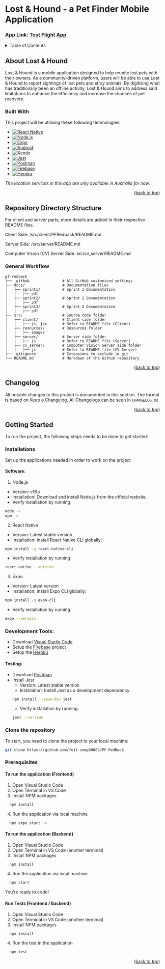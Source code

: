 # Lost & Hound - a Pet Finder Mobile Application

### App Link: <a href="https://appstoreconnect.apple.com/teams/88ed8354-418c-4d0b-a56c-e36019522304/apps/6702022401/testflight/ios">Test Flight App</a>



<!-- TABLE OF CONTENTS -->
<details>
  <summary>Table of Contents</summary>
  <ol>
    <li>
      <a href="#about-lost--hound">About Lost & Hound</a>
      <ul>
        <li><a href="#project-team-members">Project Team Members</a></li>
        <li><a href="#built-with">Built With</a></li>
      </ul>
    </li>
    <li><a href="#repository-directory-structure">Repository Directory Structure</a></li>
    <li><a href="#changelog">Changelog</a></li>
    <li>
      <a href="#getting-started">Getting Started</a>
      <ul>
        <li><a href="#installations">Installations</a></li>
        <li><a href="#clone-the-repository">Clone the Repository</a></li>
        <li><a href="#prerequisites">Prerequisites</a></li>
      </ul>
    </li>
    
  </ol>
</details>

<!-- ABOUT THE PROJECT -->
## About Lost & Hound
Lost & Hound is a mobile application designed to help reunite lost pets with their owners. As a community-driven platform, users will be able to use Lost & Hound to report sightings of lost pets and stray animals. By digitising what has traditionally been an offline activity, Lost & Hound aims to address said limitations to enhance the efficiency and increase the chances of pet recovery.


### Built With
This project will be utilising these following technologies:

* [![React Native][React.js]][React-url]
* [![Node.js][Node.js]][Node-url]
* [![Expo][Expo.dev]][Expo-url]
* [![Android][Android]][Android-url]
* [![Xcode][Xcode]][Xcode-url]
* [![Jest][Jest]][Jest-url]
* [![Postman][Postman]][Postman-url]
* [![Firebase][Firebase]][Firebase-url]
* [![Heroku][Heroku]][Heroku-url]

*The location services in this app are only available in Australia for now.*

<p align="right">(<a href="#lost--hound---a-pet-finder-mobile-application">back to top</a>)</p>

## Repository Directory Structure
For client and server parts, more details are added in their respective README files. 

Client Side: /src/client/PFRedback/README.md

Server Side: /src/server/README.md

Computer Vision (CV) Server Side: src/cv_server/README.md

### General Workflow
```
pf-redback
├── .github               # All GitHub customised settings
├── docs/                 # Documentation files 
│   ├── sprint1/          # Sprint 1 Documentation
|   |   ├── pdf
│   ├── sprint2/          # Sprint 2 Documentation
|   |   ├── pdf
│   ├── sprint3/          # Sprint 3 Documentation
|   |   ├── pdf
├── src/                  # Source code folder
│   ├── client/           # Client side folder
|   |   ├── js, jsx       # Refer to README file (Client)
│   ├── resources/        # Resources folder
|   |   ├── images
│   ├── server/           # Server side folder
|   |   ├── js            # Refer to README file (Server)
│   ├── cv_server/        # Computer Vision Server side folder
|   |   ├── js            # Refer to README file (CV Server)
├── .gitignore            # Extensions to exclude in git
└── README.md             # Markdown of the Github repository
```
<p align="right">(<a href="#lost--hound---a-pet-finder-mobile-application">back to top</a>)</p>

## Changelog
All notable changes to this project is documented in this section. The format is based on [Keep a Changelog](https://keepachangelog.com/en/1.1.0/). All Changelogs can be seen in `CHANGELOG.md`.

<p align="right">(<a href="#lost--hound---a-pet-finder-mobile-application">back to top</a>)</p>

<!-- GETTING STARTED -->
## Getting Started
To run the project, the following steps needs to be done to get started:

### Installations
Set up the applications needed in order to work on the project

#### Software:
1. Node.js
- Version: v16.x
- Installation: Download and install Node.js from the official website.
- Verify installation by running:
```bash
node -v
npm -v
```
2. React Native
- Version: Latest stable version
- Installation: Install React Native CLI globally:
```bash
npm install -g react-native-cli
```
- Verify installation by running:
```bash
react-native --version
```
3. Expo
- Version: Latest version
- Installation: Install Expo CLI globally:
```bash
npm install -g expo-cli
```
- Verify installation by running:
```bash
expo --version
```
### Development Tools:
- Download [Visual Studio Code](https://code.visualstudio.com/)
- Setup the [Firebase](https://firebase.google.com/) project
- Setup the [Heroku](https://www.heroku.com/)


#### Testing:
- Download [Postman](https://www.postman.com/downloads/)
- Install Jest
    - Version: Latest stable version
    - Installation: Install Jest as a development dependency:
    ```bash
    npm install --save-dev jest
    ```
    - Verify installation by running:
    ```bash
    jest --version
    ```




### Clone the repository
To start, you need to clone the project to your local machine:
  ```sh
  git clone https://github.com/feit-comp90082/PF-RedBack
  ```

### Prerequisites

#### To run the application (Frontend)
1. Open Visual Studio Code
2. Open Terminal in VS Code
3. Install NPM packages
```sh
  npm install
  ```
4. Run the application via local machine
```sh
  npx expo start -c
  ```

#### To run the application (Backend)
1. Open Visual Studio Code
2. Open Terminal in VS Code (another terminal)
3. Install NPM packages
```sh
  npm install
  ```
4. Run the application via local machine
```sh
  npm start
  ```

You're ready to code!

#### Run Tests (Frontend / Backend)
1. Open Visual Studio Code
2. Open Terminal in VS Code (another terminal)
3. Install NPM packages
```sh
  npm install
  ```
4. Run the test in the application
```sh
  npm test
  ```

<p align="right">(<a href="#lost--hound---a-pet-finder-mobile-application">back to top</a>)</p>




<!-- MARKDOWN LINKS & IMAGES -->
<!-- https://www.markdownguide.org/basic-syntax/#reference-style-links -->
[React.js]: https://img.shields.io/badge/React%20Native-20232A?style=for-the-badge&logo=react&logoColor=61DAFB
[React-url]: https://reactjs.org/
[Node.js]: https://img.shields.io/badge/Node.js-grey?style=for-the-badge&logo=javascript&logoColor=5FA04E
[Node-url]: https://nodejs.org/en
[Expo.dev]: https://img.shields.io/badge/Expo-000000?style=for-the-badge&logo=expo&logoColor=white
[Expo-url]: https://expo.dev/
[Android]: https://img.shields.io/badge/Android%20Studio-808080?style=for-the-badge&logo=android&logoColor=3DDC84
[Android-url]: https://developer.android.com/studio
[Xcode]: https://img.shields.io/badge/xCode-DFFF00?style=for-the-badge&logo=xcode&logoColor=147EFB
[Xcode-url]: https://developer.apple.com/xcode/
[Jest]: https://img.shields.io/badge/Jest-FFFFFF?style=for-the-badge&logo=jest&logoColor=C21325
[Jest-url]: https://jestjs.io/
[Postman]: https://img.shields.io/badge/Postman-FF6C37?style=for-the-badge&logo=postman&logoColor=FFFFFF
[Postman-url]: https://www.postman.com/
[Firebase]: https://img.shields.io/badge/Firebase-DD2C00?style=for-the-badge&logo=firebase&logoColor=white
[Firebase-url]: https://firebase.google.com/
[Heroku]: https://img.shields.io/badge/heroku-%23430098.svg?style=for-the-badge&logo=heroku&logoColor=white
[Heroku-url]: https://www.heroku.com/
